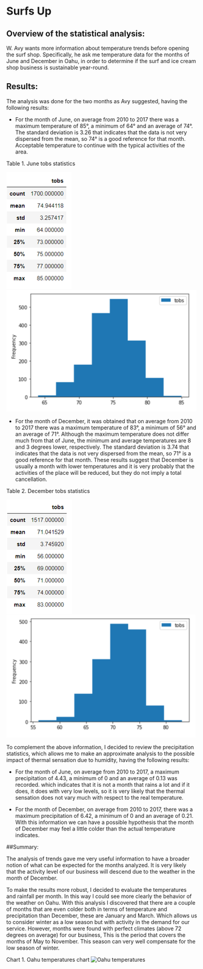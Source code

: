 # Surfs Up

## Overview of the statistical analysis:
W. Avy wants more information about temperature trends before opening the surf shop.
Specifically, he ask me temperature data for the months of June and December in Oahu, in order to determine if the surf and ice cream shop business is sustainable year-round.

## Results:

The analysis was done for the two months as Avy suggested, having the following results:

* For the month of June, on average from 2010 to 2017 there was a maximum temperature of 85°, a minimum of 64° and an average of 74°.
The standard deviation is 3.26 that indicates that the data is not very dispersed from the mean, so 74° is a good reference for that month.
Acceptable temperature to continue with the typical activities of the area.

Table 1. June tobs statistics

![June statistics](https://github.com/LAURYMEOW/surfs_up/blob/main/June%20Statistics.png)
![June statistics](https://github.com/LAURYMEOW/surfs_up/blob/main/June%20hist.png)

* For the month of December, it was obtained that on average from 2010 to 2017 there was a maximum temperature of 83°, a minimum of 56° and an average of 71°.
Although the maximum temperature does not differ much from that of June, the minimum and average temperatures are 8 and 3 degrees lower, respectively.
The standard deviation is 3.74 that indicates that the data is not very dispersed from the mean, so 71° is a good reference for that month.
These results suggest that December is usually a month with lower temperatures and it is very probably that the activities of the place will be reduced, but they do not imply a total cancellation.

Table 2. December tobs statistics

![December statistics](https://github.com/LAURYMEOW/surfs_up/blob/main/December%20Statistics.png)
![December statistics](https://github.com/LAURYMEOW/surfs_up/blob/main/December%20hist.png)

To complement the above information, I decided to review the precipitation statistics, which allows me to make an approximate analysis to the possible impact of thermal sensation due to humidity, having the following results:

* For the month of June, on average from 2010 to 2017, a maximum precipitation of 4.43, a minimum of 0 and an average of 0.13 was recorded.
which indicates that it is not a month that rains a lot and if it does, it does with very low levels, so it is very likely that the thermal sensation does not vary much with respect to the real temperature.

* For the month of December, on average from 2010 to 2017, there was a maximum precipitation of 6.42, a minimum of 0 and an average of 0.21.
With this information we can have a possible hypothesis that the month of December may feel a little colder than the actual temperature indicates.

##Summary:

The analysis of trends gave me very useful information to have a broader notion of what can be expected for the months analyzed.
It is very likely that the activity level of our business will descend due to the weather in the month of December.

To make the results more robust, I decided to evaluate the temperatures and rainfall per month. In this way I could see more clearly the behavior of the weather on Oahu.
With this analysis I discovered that there are a couple of months that are even colder both in terms of temperature and precipitation than December, these are January and March.
Which allows us to consider winter as a low season but with activity in the demand for our service. However, months were found with perfect climates (above 72 degrees on average) for our business,
This is the period that covers the months of May to November. This season can very well compensate for the low season of winter.

Chart 1. Oahu temperatures chart
![Oahu temperatures]()
